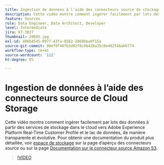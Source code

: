 ```yaml
---
title: Ingestion de données à l’aide des connecteurs source de stockage dans le cloud
description: Cette vidéo montre comment ingérer facilement par lots des données à partir des services de stockage dans le cloud vers Adobe Experience Platform Real-Time Customer Profile et le lac de données, de manière transparente et évolutive.
feature: Sources
role: Data Engineer, Data Architect, Developer
level: Intermediate
jira: KT-3827
thumbnail: 29695.jpg
exl-id: 406b4545-8977-43fa-85b2-2069bba9f15a
source-git-commit: 00ef0f40fb3d82f0c06428a35c0e402f46ab6774
workflow-type: tm+mt
source-wordcount: '112'
ht-degree: 8%

---
```


# Ingestion de données à l’aide des connecteurs source de Cloud Storage

Cette vidéo montre comment ingérer facilement par lots des données à partir des services de stockage dans le cloud vers Adobe Experience Platform Real-Time Customer Profile et le lac de données, de manière transparente et évolutive. Pour obtenir une documentation du produit plus détaillée, voir [espace de stockage](https://experienceleague.adobe.com/docs/experience-platform/sources/home.html?lang=en#cloud-storage) sur la page d’aperçu des connecteurs source ou sur la page [Documentation sur le connecteur source Amazon S3](https://experienceleague.adobe.com/docs/experience-platform/sources/ui-tutorials/create/cloud-storage/s3.html?lang=fr).

>[!VIDEO](https://video.tv.adobe.com/v/29695?learn=on)
